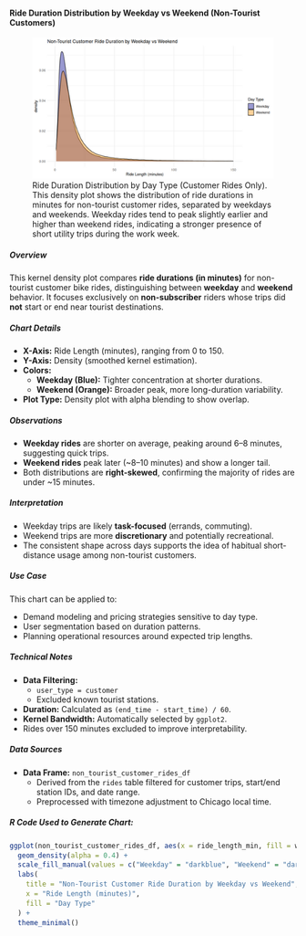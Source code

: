 #### Ride Duration Distribution by Weekday vs Weekend (Non-Tourist Customers)

<figure class="float-right">
  <a href="../images/Non-Tourist_Customer_Ride_Duration_by_Weekday_vs_Weekend.png" target="_blank" title="Select image to open full sized chart">
    <img src="../images/thumbnails/Non-Tourist_Customer_Ride_Duration_by_Weekday_vs_Weekend.png" alt="Density plot comparing ride durations for non-tourist customer bike rides on weekdays versus weekends. The distribution is right-skewed for both, with a higher peak on weekdays around 7 minutes.">
  </a>
  <figcaption>
    Ride Duration Distribution by Day Type (Customer Rides Only).<br>
    This density plot shows the distribution of ride durations in minutes for non-tourist customer rides, separated by weekdays and weekends. Weekday rides tend to peak slightly earlier and higher than weekend rides, indicating a stronger presence of short utility trips during the work week.
  </figcaption>
</figure>

##### Overview

This kernel density plot compares **ride durations (in minutes)** for non-tourist customer bike rides, distinguishing between **weekday** and **weekend** behavior. It focuses exclusively on **non-subscriber** riders whose trips did **not** start or end near tourist destinations.

##### Chart Details

- **X-Axis:** Ride Length (minutes), ranging from 0 to 150.
- **Y-Axis:** Density (smoothed kernel estimation).
- **Colors:**
  - **Weekday (Blue):** Tighter concentration at shorter durations.
  - **Weekend (Orange):** Broader peak, more long-duration variability.
- **Plot Type:** Density plot with alpha blending to show overlap.

##### Observations

- **Weekday rides** are shorter on average, peaking around 6–8 minutes, suggesting quick trips.
- **Weekend rides** peak later (~8–10 minutes) and show a longer tail.
- Both distributions are **right-skewed**, confirming the majority of rides are under ~15 minutes.

##### Interpretation

- Weekday trips are likely **task-focused** (errands, commuting).
- Weekend trips are more **discretionary** and potentially recreational.
- The consistent shape across days supports the idea of habitual short-distance usage among non-tourist customers.

##### Use Case

This chart can be applied to:

- Demand modeling and pricing strategies sensitive to day type.
- User segmentation based on duration patterns.
- Planning operational resources around expected trip lengths.

##### Technical Notes

- **Data Filtering:**
  - `user_type = customer`
  - Excluded known tourist stations.
- **Duration:** Calculated as `(end_time - start_time) / 60`.
- **Kernel Bandwidth:** Automatically selected by `ggplot2`.
- Rides over 150 minutes excluded to improve interpretability.

##### Data Sources

- **Data Frame:** `non_tourist_customer_rides_df`
  - Derived from the `rides` table filtered for customer trips, start/end station IDs, and date range.
  - Preprocessed with timezone adjustment to Chicago local time.

##### R Code Used to Generate Chart:

```r
ggplot(non_tourist_customer_rides_df, aes(x = ride_length_min, fill = week_part)) +
  geom_density(alpha = 0.4) +
  scale_fill_manual(values = c("Weekday" = "darkblue", "Weekend" = "darkorange")) +
  labs(
    title = "Non-Tourist Customer Ride Duration by Weekday vs Weekend",
    x = "Ride Length (minutes)",
    fill = "Day Type"
  ) +
  theme_minimal()
```
